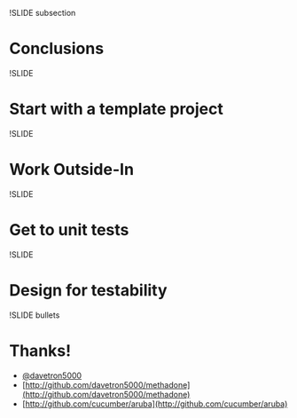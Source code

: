 !SLIDE subsection
# Conclusions

!SLIDE
# Start with a template project

!SLIDE 
# Work Outside-In

!SLIDE
# Get to unit tests

!SLIDE
# Design for testability

!SLIDE bullets
# Thanks!
* [@davetron5000](http://www.twitter.com/davetron5000)
* [http://github.com/davetron5000/methadone](http://github.com/davetron5000/methadone)
* [http://github.com/cucumber/aruba](http://github.com/cucumber/aruba)
